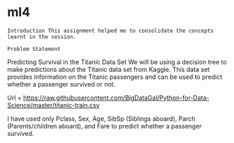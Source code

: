 # ml4



    Introduction This assignment helped me to consolidate the concepts learnt in the session.

    Problem Statement

Predicting Survival in the Titanic Data Set We will be using a decision tree to make predictions about the Titanic data set from Kaggle. This data set provides information on the Titanic passengers and can be used to predict whether a passenger survived or not.

Url = https://raw.githubusercontent.com/BigDataGal/Python-for-Data-Science/master/titanic-train.csv

I have used only Pclass, Sex, Age, SibSp (Siblings aboard), Parch (Parents/children aboard), and Fare to predict whether a passenger survived.

